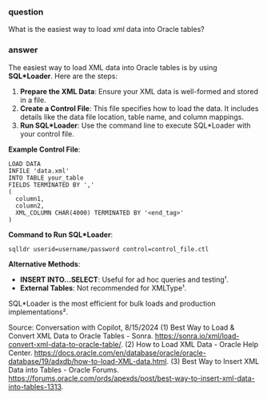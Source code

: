 ### question

What is the easiest way to load xml data into Oracle tables?

### answer

The easiest way to load XML data into Oracle tables is by using **SQL\*Loader**. Here are the steps:

1. **Prepare the XML Data**: Ensure your XML data is well-formed and stored in a file.
2. **Create a Control File**: This file specifies how to load the data. It includes details like the data file location, table name, and column mappings.
3. **Run SQL\*Loader**: Use the command line to execute SQL\*Loader with your control file.

**Example Control File**:

```plaintext
LOAD DATA
INFILE 'data.xml'
INTO TABLE your_table
FIELDS TERMINATED BY ','
(
  column1,
  column2,
  XML_COLUMN CHAR(4000) TERMINATED BY '<end_tag>'
)
```

**Command to Run SQL\*Loader**:

```bash
sqlldr userid=username/password control=control_file.ctl
```

**Alternative Methods**:

- **INSERT INTO...SELECT**: Useful for ad hoc queries and testing¹.
- **External Tables**: Not recommended for XMLType¹.

SQL\*Loader is the most efficient for bulk loads and production implementations².

Source: Conversation with Copilot, 8/15/2024
(1) Best Way to Load & Convert XML Data to Oracle Tables - Sonra. https://sonra.io/xml/load-convert-xml-data-to-oracle-table/.
(2) How to Load XML Data - Oracle Help Center. https://docs.oracle.com/en/database/oracle/oracle-database/19/adxdb/how-to-load-XML-data.html.
(3) Best Way to Insert XML Data into Tables - Oracle Forums. https://forums.oracle.com/ords/apexds/post/best-way-to-insert-xml-data-into-tables-1313.
